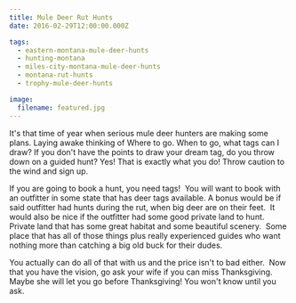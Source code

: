 ```yaml
---
title: Mule Deer Rut Hunts
date: 2016-02-29T12:00:00.000Z

tags:
  - eastern-montana-mule-deer-hunts
  - hunting-montana
  - miles-city-montana-mule-deer-hunts
  - montana-rut-hunts
  - trophy-mule-deer-hunts

image:
  filename: featured.jpg
---
```


It's that time of year when serious mule deer hunters are making some plans. Laying awake thinking of Where to go. When to go, what tags can I draw? If you don't have the points to draw your dream tag, do you throw down on a guided hunt? Yes! That is exactly what you do! Throw caution to the wind and sign up.

If you are going to book a hunt, you need tags!  You will want to book with an outfitter in some state that has deer tags available. A bonus would be if said outfitter had hunts during the rut, when big deer are on their feet.  It would also be nice if the outfitter had some good private land to hunt.  Private land that has some great habitat and some beautiful scenery.  Some place that has all of those things plus really experienced guides who want nothing more than catching a big old buck for their dudes.

You actually can do all of that with us and the price isn't to bad either.  Now that you have the vision, go ask your wife if you can miss Thanksgiving. Maybe she will let you go before Thanksgiving! You won't know until you ask.
